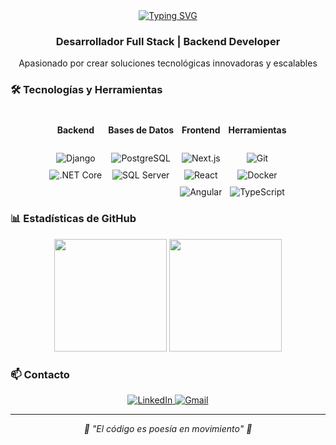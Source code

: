 <div align="center">
  <a href="https://git.io/typing-svg">
    <img src="https://readme-typing-svg.demolab.com?font=Fira+Code&weight=500&pause=1000&color=E5E5E5D9&width=435&lines=¡Hola+a+todos!;Soy+Adrian+Calcinas;Bienvenido+a+mi+perfil+de+GitHub!" alt="Typing SVG" />
  </a>

  <h3>Desarrollador Full Stack | Backend Developer</h3>
  <p>Apasionado por crear soluciones tecnológicas innovadoras y escalables</p>
</div>

### 🛠️ Tecnologías y Herramientas

<div align="center">
  <div style="display: flex; flex-wrap: wrap; gap: 10px; justify-content: center; margin: 20px 0;">
    <div style="display: flex; flex-direction: column; align-items: center; gap: 10px;">
      <h4>Backend</h4>
      <img alt="Django" title="Django" src="https://img.shields.io/badge/Django-092E20?style=for-the-badge&logo=django&logoColor=white">
      <img alt=".NET Core" title=".NET Core" src="https://img.shields.io/badge/.NET-512BD4?style=for-the-badge&logo=dotnet&logoColor=white">
    </div>
    <div style="display: flex; flex-direction: column; align-items: center; gap: 10px;">
      <h4>Bases de Datos</h4>
      <img alt="PostgreSQL" title="PostgreSQL" src="https://img.shields.io/badge/PostgreSQL-316192?style=for-the-badge&logo=postgresql&logoColor=white">
      <img alt="SQL Server" title="SQL Server" src="https://img.shields.io/badge/SQL_Server-CC2927?style=for-the-badge&logo=microsoft-sql-server&logoColor=white">
    </div>
    <div style="display: flex; flex-direction: column; align-items: center; gap: 10px;">
      <h4>Frontend</h4>
      <img alt="Next.js" title="Next.js" src="https://img.shields.io/badge/Next.js-000000?style=for-the-badge&logo=next.js&logoColor=white">
      <img alt="React" title="React" src="https://img.shields.io/badge/React-20232A?style=for-the-badge&logo=react&logoColor=61DAFB">
      <img alt="Angular" title="Angular" src="https://img.shields.io/badge/Angular-DD0031?style=for-the-badge&logo=angular&logoColor=white">
    </div>
    <div style="display: flex; flex-direction: column; align-items: center; gap: 10px;">
      <h4>Herramientas</h4>
      <img alt="Git" title="Git" src="https://img.shields.io/badge/Git-F05032?style=for-the-badge&logo=git&logoColor=white">
      <img alt="Docker" title="Docker" src="https://img.shields.io/badge/Docker-2496ED?style=for-the-badge&logo=docker&logoColor=white">
      <img alt="TypeScript" title="TypeScript" src="https://img.shields.io/badge/TypeScript-007ACC?style=for-the-badge&logo=typescript&logoColor=white">
    </div>
  </div>
</div>

### 📊 Estadísticas de GitHub

<div align="center">
  <img height="180em" src="https://github-readme-stats.vercel.app/api/top-langs/?username=CristoferCalcinas&layout=compact&langs_count=7&theme=tokyonight"/>
  <img height="180em" src="https://github-readme-stats.vercel.app/api?username=CristoferCalcinas&show_icons=true&theme=tokyonight&include_all_commits=true&count_private=true"/>
</div>

### 📫 Contacto

<div align="center">
  <a href="https://www.linkedin.com/in/calcinas-adrian/" target="_blank">
    <img src="https://img.shields.io/badge/LinkedIn-0077B5?style=for-the-badge&logo=linkedin&logoColor=white" alt="LinkedIn"/>
  </a>
  <a href="mailto:adrianelmayordomo@gmail.com">
    <img src="https://img.shields.io/badge/Gmail-D14836?style=for-the-badge&logo=gmail&logoColor=white" alt="Gmail"/>
  </a>
</div>

---

<div align="center">
  <i>🚀 "El código es poesía en movimiento" 🚀</i>
</div>
